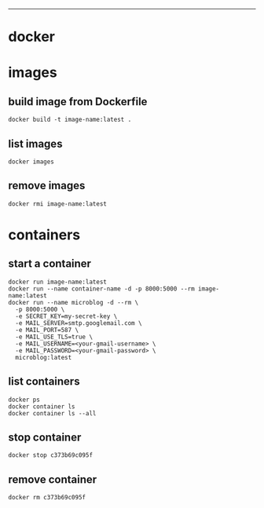 --------------------------------------------------------------------------------
# docker

# images
## build image from Dockerfile
```
docker build -t image-name:latest .
```

## list images
```
docker images
```

## remove images
```
docker rmi image-name:latest
```

# containers
## start a container
```
docker run image-name:latest
docker run --name container-name -d -p 8000:5000 --rm image-name:latest
docker run --name microblog -d --rm \
  -p 8000:5000 \
  -e SECRET_KEY=my-secret-key \
  -e MAIL_SERVER=smtp.googlemail.com \
  -e MAIL_PORT=587 \
  -e MAIL_USE_TLS=true \
  -e MAIL_USERNAME=<your-gmail-username> \
  -e MAIL_PASSWORD=<your-gmail-password> \
  microblog:latest
```

## list containers
```
docker ps
docker container ls
docker container ls --all
```

## stop container
```
docker stop c373b69c095f
```

## remove container
```
docker rm c373b69c095f
```
